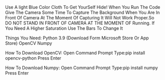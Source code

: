 Use A light Blue Color Cloth To Get YourSelf Hide!
When You Run The Code Give The Camera Some Time To Capture The Background
When You Are In Front Of Camera At The Moment Of Capturing It Will Not Work Proper.So DO NOT STAND IN FRONT OF CAMERA AT THE MOMENT OF Running.
If You Need A Higher Saturation Use The Bars To Change It

Things You Need:
Python 3.9 (Download Form Microsoft Store Or App Store)
OpenCV
Numpy

How To Download OpenCV:
Open Command Prompt
Type:pip install opencv-python
Press Enter

How To Download Numpy:
Open Command Prompt
Type:pip install numpy
Press Enter


